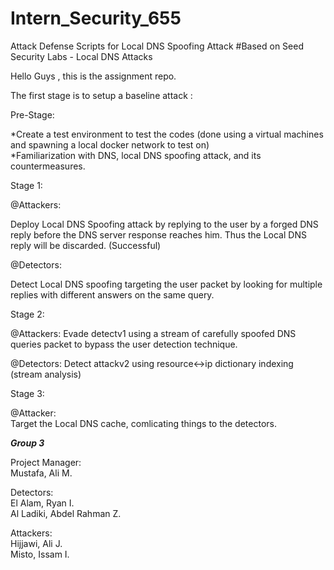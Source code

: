 # Intern_Security_655
Attack Defense Scripts for Local DNS Spoofing Attack
#Based on Seed Security Labs - Local DNS Attacks

Hello Guys , this is the assignment repo.

The first stage is to setup a baseline attack :

Pre-Stage:

*Create a test environment to test the codes (done using a virtual machines and spawning a local docker network to test on)   
*Familiarization with DNS, local DNS spoofing attack, and its countermeasures.

Stage 1: 

@Attackers:

Deploy Local DNS Spoofing attack by replying to the user by a forged DNS reply before the DNS server response reaches him.
Thus the Local DNS reply will be discarded. (Successful)

@Detectors:

Detect Local DNS spoofing targeting the user packet by looking for multiple replies with different answers on the same query. 

Stage 2:

@Attackers: 
Evade detectv1 using a stream of carefully spoofed DNS queries packet to bypass the user detection technique.

@Detectors:
Detect attackv2 using resource<->ip dictionary indexing (stream analysis)  
  
Stage 3:  
  
@Attacker:  
Target the Local DNS cache, comlicating things to the detectors.  
  

***Group 3***
  
Project Manager:  
Mustafa, Ali M.    
  
Detectors:  
El Alam, Ryan I.  
Al Ladiki, Abdel Rahman Z.     
   
Attackers:  
Hijjawi, Ali J.   
Misto, Issam I.  


